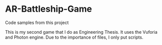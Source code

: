 # AR-Battleship-Game
Code samples from this project

This is my second game that I do as Engineering Thesis. 
It uses the Vuforia and Photon engine.
Due to the importance of files, I only put scripts.
